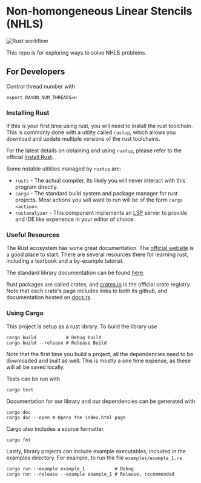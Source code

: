 # Non-homongeneous Linear Stencils (NHLS)

![Rust workflow](https://github.com/SallySoul/nhls/actions/workflows/rust.yml/badge.svg?branch=main)

This repo is for exploring ways to solve NHLS problems.

## For Developers

Control thread number with 
```
export RAYON_NUM_THREADS=n
```

### Installing Rust

If this is your first time using rust,
you will need to install the rust toolchain.
This is commonly done with a utility called `rustup`,
which allows you download and update multiple versions
of the rust toolchains.

For the latest details on obtaining and using `rustup`,
please refer to the official [Install Rust](https://www.rust-lang.org/tools/install).

Some notable utilities managed by `rustup` are:
* `rustc` - The actual compiler. Its likely you will never interact with this program directly.
* `cargo` - The standard build system and package manager for rust projects. 
  Most actions you will want to run will be of the form `cargo <action>`.
* `rustanalyzer` - This component implements an 
  [LSP](https://microsoft.github.io/language-server-protocol/)
  server to provide and IDE like experience in your editor of choice.

### Useful Resources

The Rust ecosystem has some great documentation. 
The [official website](https://www.rust-lang.org) is a good place to start.
There are several resources there for learning rust, including a textbook and a by-example tutorial.

The standard library documentation can be found [here](https://doc.rust-lang.org/std/index.html).

Rust packages are called crates, 
and [crates.io](https://crates.io) is the official crate registry.
Note that each crate's page includes links to both its github,
and documentation hosted on [docs.rs](https://docs.rs).

### Using Cargo

This project is setup as a rust library.
To build the library use
```text
cargo build           # Debug build
cargo build --release # Release Build
```
Note that the first time you build a project,
all the dependencies need to be downloaded and built as well.
This is mostly a one time expense, as these will all be saved locally.

Tests can be run with 
```text
cargo test
```

Documentation for our library and our dependencies can be generated with
```text
cargo doc
cargo doc --open # Opens the index.html page
```

Cargo also includes a source formatter.
```text
cargo fmt
```

Lastly, library projects can include example executables, 
included in the examples directory.
For example, to run the file `examples/example_1.rs`
```text
cargo run --example example_1           # Debug 
cargo run --release --example example_1 # Release, recommended
```
